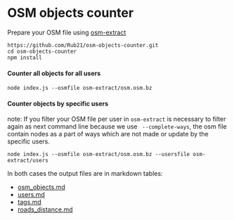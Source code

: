 #  OSM objects counter 

Prepare your OSM file using [osm-extract](https://github.com/Rub21/osm-objects-counter/tree/master/osm-extract)

```
https://github.com/Rub21/osm-objects-counter.git
cd osm-objects-counter
npm install

```

#### Counter all objects for all users

```
node index.js --osmfile osm-extract/osm.osm.bz

```


#### Counter objects by specific users

note:
If you filter your OSM file per user in `osm-extract` is necessary to filter again as next command line because we use ` --complete-ways`, the osm file contain nodes as a part of ways which are not made or update by the specific users.


```
node index.js --osmfile osm-extract/osm.osm.bz --usersfile osm-extract/users

```

In both cases the output files are  in markdown tables: 

- [osm_objects.md](https://github.com/Rub21/osm-objects-counter/blob/master/osm_objects.md)
- [users.md](https://github.com/Rub21/osm-objects-counter/blob/master/users.md)
- [tags.md](https://github.com/Rub21/osm-objects-counter/blob/master/tags.md)
- [roads_distance.md](https://github.com/Rub21/osm-objects-counter/blob/master/roads-distance.md)
 

 